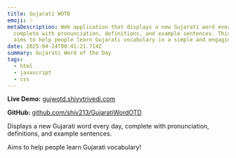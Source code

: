 ```yaml
---
title: Gujarati WOTD
emoji: ❔
metaDescription: Web application that displays a new Gujarati word every day,
  complete with pronunciation, definitions, and example sentences. This project
  aims to help people learn Gujarati vocabulary in a simple and engaging way.
date: 2025-04-24T00:41:21.714Z
summary: Gujarati Word of the Day
tags:
  - html
  - javascript
  - css
---
```

**L﻿ive Demo:** [gujwotd.shivvtrivedi.com](https://gujwotd.shivvtrivedi.com/)

**G﻿itHub:** [github.com/shiv213/GujaratiWordOTD](https://github.com/shiv213/GujaratiWordOTD)

Displays a new Gujarati word every day, complete with pronunciation, definitions, and example sentences.

Aims to help people learn Gujarati vocabulary!